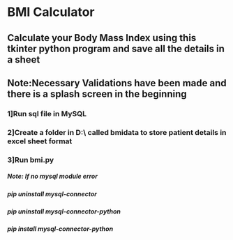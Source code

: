 # BMI Calculator
## Calculate your Body Mass Index using this tkinter python program and save all the details in a sheet
## Note:Necessary Validations have been made and there is a splash screen in the beginning

### 1]Run sql file in MySQL
### 2]Create a folder in D:\ called bmidata to store patient details in excel sheet format
### 3]Run bmi.py
##### Note: If no mysql module error
##### pip uninstall mysql-connector
##### pip uninstall mysql-connector-python
##### pip install mysql-connector-python
